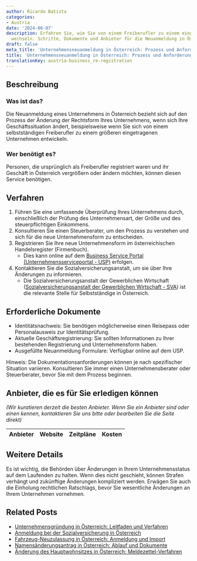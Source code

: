 ```yaml
---
author: Ricardo Batista
categories:
- Austria
date: '2024-06-07'
description: Erfahren Sie, wie Sie von einem Freiberufler zu einem eingetragenen Unternehmen
  wechseln. Schritte, Dokumente und Anbieter für die Neuanmeldung in Österreich.
draft: false
meta_title: 'Unternehmensneuanmeldung in Österreich: Prozess und Anforderungen'
title: 'Unternehmensneuanmeldung in Österreich: Prozess und Anforderungen'
translationKey: austria-business_re-registration
---
```



## Beschreibung
### Was ist das?
Die Neuanmeldung eines Unternehmens in Österreich bezieht sich auf den Prozess der Änderung der Rechtsform Ihres Unternehmens, wenn sich Ihre Geschäftssituation ändert, beispielsweise wenn Sie sich von einem selbstständigen Freiberufler zu einem größeren eingetragenen Unternehmen entwickeln.

### Wer benötigt es?
Personen, die ursprünglich als Freiberufler registriert waren und ihr Geschäft in Österreich vergrößern oder ändern möchten, können diesen Service benötigen.

## Verfahren

1. Führen Sie eine umfassende Überprüfung Ihres Unternehmens durch, einschließlich der Prüfung des Unternehmensart, der Größe und des steuerpflichtigen Einkommens.
2. Konsultieren Sie einen Steuerberater, um den Prozess zu verstehen und sich für die neue Unternehmensform zu entscheiden.
3. Registrieren Sie Ihre neue Unternehmensform im österreichischen Handelsregister (Firmenbuch).
   - Dies kann online auf dem [Business Service Portal (Unternehmensserviceportal - USP)](https://www.usp.gv.at/Portal.Node/usp/public) erfolgen.
4. Kontaktieren Sie die Sozialversicherungsanstalt, um sie über Ihre Änderungen zu informieren.
   - Die Sozialversicherungsanstalt der Gewerblichen Wirtschaft ([Sozialversicherungsanstalt der Gewerblichen Wirtschaft - SVA](https://www.svagw.at/cdscontent/?contentid=10007.735601&portal=svaportal)) ist die relevante Stelle für Selbstständige in Österreich.

## Erforderliche Dokumente

- Identitätsnachweis: Sie benötigen möglicherweise einen Reisepass oder Personalausweis zur Identitätsprüfung.
- Aktuelle Geschäftsregistrierung: Sie sollten Informationen zu Ihrer bestehenden Registrierung und Unternehmensform haben.
- Ausgefüllte Neuanmeldung Formulare: Verfügbar online auf dem USP.

Hinweis: Die Dokumentationsanforderungen können je nach spezifischer Situation variieren. Konsultieren Sie immer einen Unternehmensberater oder Steuerberater, bevor Sie mit dem Prozess beginnen.

## Anbieter, die es für Sie erledigen können

_(Wir kuratieren derzeit die besten Anbieter. Wenn Sie ein Anbieter sind oder einen kennen, kontaktieren Sie uns bitte oder bearbeiten Sie die Seite direkt)_

| Anbieter | Website | Zeitpläne | Kosten |
| --------------- | --------------- | :-------------: | :-------------: |

## Weitere Details
Es ist wichtig, die Behörden über Änderungen in Ihrem Unternehmensstatus auf dem Laufenden zu halten. Wenn dies nicht geschieht, können Strafen verhängt und zukünftige Änderungen kompliziert werden. Erwägen Sie auch die Einholung rechtlichen Ratschlags, bevor Sie wesentliche Änderungen an Ihrem Unternehmen vornehmen.
## Related Posts

- [Unternehmensgründung in Österreich: Leitfaden und Verfahren](https://tramitit.com/de/guides/austria/grundung_eines_unternehmens/)
- [Anmeldung bei der Sozialversicherung in Österreich](https://tramitit.com/de/guides/austria/sozialversicherung_anmelden/)
- [Fahrzeug-Neuzulassung in Österreich: Anmeldung und Import](https://tramitit.com/de/guides/austria/ummeldung_fahrzeug/)
- [Namensänderungsantrag in Österreich: Ablauf und Dokumente](https://tramitit.com/de/guides/austria/namensanderung_beantragen/)
- [Änderung des Hauptwohnsitzes in Österreich: Meldezettel-Verfahren](https://tramitit.com/de/guides/austria/hauptwohnsitzanderung/)